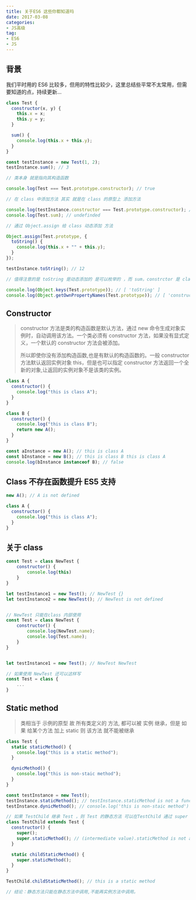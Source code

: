 ```yaml
---
title: 关于ES6 这些你都知道吗
date: 2017-03-08
categories:
- JS高级
tag: 
- ES6
- JS
---
```


## 背景

我们平时用的 ES6 比较多，但用的特性比较少，这里总结些平常不太常用，但需要知道的点，持续更新...
<!-- more -->
```js
class Test {
  constructor(x, y) {
    this.x = x;
    this.y = y;
  }

  sum() {
    console.log(this.x + this.y);
  }
}

const testInstance = new Test(1, 2);
testInstance.sum(); // 3

// 类本身 就是指向其构造函数

console.log(Test === Test.prototype.constructor); // true

// 在 class 中添加方法 其实 就是在 class 的原型上 添加方法

console.log(testInstance.constructor === Test.prototype.constructor); // true
console.log(Test.sum); // undefinded

// 通过 Object.assign 给 class 动态添加 方法

Object.assign(Test.prototype, {
  toString() {
    console.log(this.x + "" + this.y);
  }
});

testInstance.toString(); // 12

// 值得注意的是 toString 是动态添加的 是可以枚举的 ，而 sum，constrctor 是 class 内部自定义的 则是不可枚举的

console.log(Object.keys(Test.prototype)); // [ 'toString' ]
console.log(Object.getOwnPropertyNames(Test.prototype)); // [ 'constructor', 'sum', 'toString' ]
```

## Constructor

> constructor 方法是类的构造函数是默认方法，通过 new 命令生成对象实例时，自动调用该方法。一个类必须有 constructor 方法，如果没有显式定义，一个默认的 constructor 方法会被添加。
>
> 所以即使你没有添加构造函数,也是有默认的构造函数的。一般 constructor 方法默认返回实例对象 this，但是也可以指定 constructor 方法返回一个全新的对象,让返回的实例对象不是该类的实例。

```js
class A {
  constructor() {
    console.log("this is class A");
  }
}

class B {
  constructor() {
    console.log("this is class B");
    return new A();
  }
}

const aInstance = new A(); // this is class A
const bInstance = new B(); // this is class B this is class A
console.log(bInstance instanceof B); // false
```

## Class 不存在函数提升 ES5 支持

```js
new A(); // A is not defined

class A {
  constructor() {
    console.log("this is class A");
  }
}
```

## 关于 class

```js
const Test = class NewTest {
	constructor() {
		console.log(this)
	}
}

let testInstance1 = new Test(); // NewTest {}
let testInstance2 = new NewTest(); // NewTest is not defined


// NewTest 只能在class 内部使用
const Test = class NewTest {
	constructor() {
		console.log(NewTest.name);
		console.log(Test.name);
	}
}


let testInstance1 = new Test(); // NewTest NewTest

// 如果使用 NewTest 还可以这样写
const Test = class {
	...
}
```

## Static method

> 类相当于 示例的原型 故 所有类定义的 方法, 都可以被 实例 继承，但是 如果 给某个方法 加上 static 则 该方法 就不能被继承

```js
class Test {
  static staticMethod() {
    console.log("this is a static method");
  }

  dynicMethod() {
    console.log("this is non-staic method");
  }
}

const testInstance = new Test();
testInstance.staticMethod(); // testInstance.staticMethod is not a function
testInstance.dynicMethod(); // console.log('this is non-staic method')

// 如果 TestChild 继承 Test ，则 Test 的静态方法 可以在TestChild 通过 super 调用
class TestChild extends Test {
  constructor() {
    super();
    super.staticMethod(); // (intermediate value).staticMethod is not a function
  }

  static childStaticMethod() {
    super.staticMethod();
  }
}

TestChild.childStaticMethod(); // this is a static method

// 结论：静态方法只能在静态方法中调用,不能再实例方法中调用。
```
